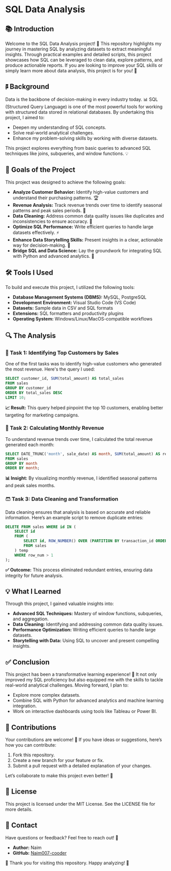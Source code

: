 # SQL Data Analysis

## 📚 Introduction

Welcome to the SQL Data Analysis project! 🎉 This repository highlights my journey in mastering SQL by analyzing datasets to extract meaningful insights. Through practical examples and detailed scripts, this project showcases how SQL can be leveraged to clean data, explore patterns, and produce actionable reports. If you are looking to improve your SQL skills or simply learn more about data analysis, this project is for you! 🚀

## 🖗️ Background

Data is the backbone of decision-making in every industry today. 📊 SQL (Structured Query Language) is one of the most powerful tools for working with structured data stored in relational databases. By undertaking this project, I aimed to:

- Deepen my understanding of SQL concepts.
- Solve real-world analytical challenges.
- Enhance my problem-solving skills by working with diverse datasets.

This project explores everything from basic queries to advanced SQL techniques like joins, subqueries, and window functions. 💡

## 🎯 Goals of the Project

This project was designed to achieve the following goals:

- **Analyze Customer Behavior:** Identify high-value customers and understand their purchasing patterns. 🏆
- **Revenue Analysis:** Track revenue trends over time to identify seasonal patterns and peak sales periods. 📅
- **Data Cleaning:** Address common data quality issues like duplicates and inconsistencies to ensure accuracy. 🧹
- **Optimize SQL Performance:** Write efficient queries to handle large datasets effectively. ⚡
- **Enhance Data Storytelling Skills:** Present insights in a clear, actionable way for decision-making. 💬
- **Bridge SQL and Data Science:** Lay the groundwork for integrating SQL with Python and advanced analytics. 🔗

## 🛠️ Tools I Used

To build and execute this project, I utilized the following tools:

- **Database Management Systems (DBMS):** MySQL, PostgreSQL
- **Development Environment:** Visual Studio Code (VS Code)
- **Datasets:** Sample data in CSV and SQL formats
- **Extensions:** SQL formatters and productivity plugins
- **Operating System:** Windows/Linux/MacOS-compatible workflows

## 🔍 The Analysis

### 🎯 Task 1: Identifying Top Customers by Sales

One of the first tasks was to identify high-value customers who generated the most revenue. Here's the query I used:

```sql
SELECT customer_id, SUM(total_amount) AS total_sales
FROM sales
GROUP BY customer_id
ORDER BY total_sales DESC
LIMIT 10;
```

**📈 Result:** This query helped pinpoint the top 10 customers, enabling better targeting for marketing campaigns.

### 📅 Task 2: Calculating Monthly Revenue

To understand revenue trends over time, I calculated the total revenue generated each month:

```sql
SELECT DATE_TRUNC('month', sale_date) AS month, SUM(total_amount) AS revenue
FROM sales
GROUP BY month
ORDER BY month;
```

**📊 Insight:** By visualizing monthly revenue, I identified seasonal patterns and peak sales months.

### 🩳 Task 3: Data Cleaning and Transformation

Data cleaning ensures that analysis is based on accurate and reliable information. Here’s an example script to remove duplicate entries:

```sql
DELETE FROM sales WHERE id IN (
    SELECT id
    FROM (
        SELECT id, ROW_NUMBER() OVER (PARTITION BY transaction_id ORDER BY id) AS row_num
        FROM sales
    ) temp
    WHERE row_num > 1
);
```

**✅ Outcome:** This process eliminated redundant entries, ensuring data integrity for future analysis.

## 💡 What I Learned

Through this project, I gained valuable insights into:

- **Advanced SQL Techniques:** Mastery of window functions, subqueries, and aggregation.
- **Data Cleaning:** Identifying and addressing common data quality issues.
- **Performance Optimization:** Writing efficient queries to handle large datasets.
- **Storytelling with Data:** Using SQL to uncover and present compelling insights.

## ✅ Conclusion

This project has been a transformative learning experience! 🚀 It not only improved my SQL proficiency but also equipped me with the skills to tackle real-world analytical challenges. Moving forward, I plan to:

- Explore more complex datasets.
- Combine SQL with Python for advanced analytics and machine learning integration.
- Work on interactive dashboards using tools like Tableau or Power BI.

## 🤝 Contributions

Your contributions are welcome! 🌟 If you have ideas or suggestions, here’s how you can contribute:

1. Fork this repository.
2. Create a new branch for your feature or fix.
3. Submit a pull request with a detailed explanation of your changes.

Let’s collaborate to make this project even better! 🤗

## 📜 License

This project is licensed under the MIT License. See the LICENSE file for more details.

## 📩 Contact

Have questions or feedback? Feel free to reach out! 📩

- **Author:** Naim
- **GitHub:** [Naim007-cooder](https://github.com/Naim007-cooder)

🌟 Thank you for visiting this repository. Happy analyzing! 🌟


